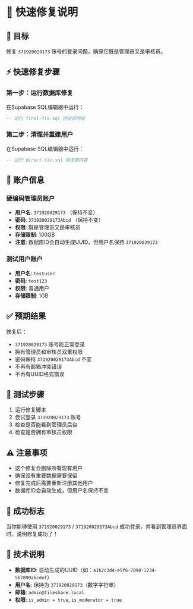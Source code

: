 # 🚀 快速修复说明

## 🎯 目标
修复 `371920029173` 账号的登录问题，确保它既是管理员又是审核员。

## ⚡ 快速修复步骤

### 第一步：运行数据库修复
在Supabase SQL编辑器中运行：
```sql
-- 运行 final-fix.sql 的全部内容
```

### 第二步：清理并重建用户
在Supabase SQL编辑器中运行：
```sql
-- 运行 direct-fix.sql 的全部内容
```

## 🔑 账户信息

### 硬编码管理员账户
- **用户名**: `371920029173` （保持不变）
- **密码**: `371920029173Abcd` （保持不变）
- **权限**: 既是管理员又是审核员
- **存储限制**: 100GB
- **注意**: 数据库ID会自动生成UUID，但用户名保持 `371920029173`

### 测试用户账户
- **用户名**: `testuser`
- **密码**: `test123`
- **权限**: 普通用户
- **存储限制**: 1GB

## ✅ 预期结果

修复后：
- `371920029173` 账号能正常登录
- 拥有管理员和审核员双重权限
- 密码保持 `371920029173Abcd` 不变
- 不再有邮箱冲突错误
- 不再有UUID格式错误

## 🧪 测试步骤

1. 运行修复脚本
2. 尝试登录 `371920029173` 账号
3. 检查是否能看到管理员后台
4. 检查是否拥有审核员权限

## ⚠️ 注意事项

- 这个修复会删除所有现有用户
- 确保没有重要数据需要保留
- 修复完成后需要重新注册其他用户
- 数据库ID会自动生成，但用户名保持不变

## 🎉 成功标志

当你能够使用 `371920029173` / `371920029173Abcd` 成功登录，并看到管理员界面时，说明修复成功了！

## 🔧 技术说明

- **数据库ID**: 自动生成的UUID（如：`a1b2c3d4-e5f6-7890-1234-567890abcdef`）
- **用户名**: 保持为 `371920029173`（数字字符串）
- **邮箱**: `admin@fileshare.local`
- **权限**: `is_admin = true`, `is_moderator = true` 